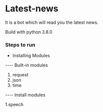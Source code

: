 # Latest-news
It is a bot which will read you the latest news.

Build with python 3.8.0


### Steps to run

- Installing Modules

---- Built-in modules

1. request
2. json
3. time

---- Install modules

1.speech


